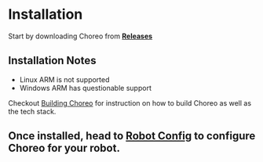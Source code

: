 # Installation

Start by downloading Choreo from **[Releases](https://github.com/SleipnirGroup/Choreo/releases)**

## Installation Notes
- Linux ARM is not supported
- Windows ARM has questionable support

Checkout [Building Choreo](./building-choreo.md) for instruction on how to build Choreo as well as the tech stack.

## Once installed, head to [Robot Config](./robot-config.md) to configure Choreo for your robot.